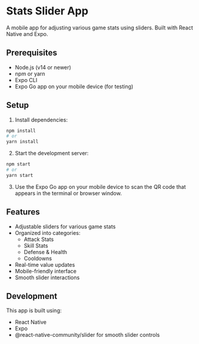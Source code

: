 # Stats Slider App

A mobile app for adjusting various game stats using sliders. Built with React Native and Expo.

## Prerequisites

- Node.js (v14 or newer)
- npm or yarn
- Expo CLI
- Expo Go app on your mobile device (for testing)

## Setup

1. Install dependencies:
```bash
npm install
# or
yarn install
```

2. Start the development server:
```bash
npm start
# or
yarn start
```

3. Use the Expo Go app on your mobile device to scan the QR code that appears in the terminal or browser window.

## Features

- Adjustable sliders for various game stats
- Organized into categories:
  - Attack Stats
  - Skill Stats
  - Defense & Health
  - Cooldowns
- Real-time value updates
- Mobile-friendly interface
- Smooth slider interactions

## Development

This app is built using:
- React Native
- Expo
- @react-native-community/slider for smooth slider controls 